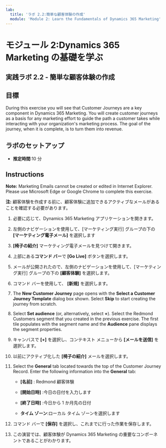 ```yaml
---
lab:
  title: 'ラボ 2.2:簡単な顧客体験の作成'
  module: 'Module 2: Learn the Fundamentals of Dynamics 365 Marketing'
---
```


<a name="module-2-learn-the-fundamentals-of-dynamics-365-marketing"></a>モジュール 2:Dynamics 365 Marketing の基礎を学ぶ
========================

## <a name="practice-lab-22---create-a-simple-customer-journey"></a>実践ラボ 2.2 - 簡単な顧客体験の作成

## <a name="objectives"></a>目標

During this exercise you will see that Customer Journeys are a key component in Dynamics 365 Marketing. You will create customer journeys as a basis for any marketing effort to guide the path a customer takes while interacting with your organization's marketing process. The goal of the journey, when it is complete, is to turn them into revenue.

## <a name="lab-setup"></a>ラボのセットアップ

  - **推定時間**:10 分

## <a name="instructions"></a>Instructions

<bpt id="p1">**</bpt>Note:<ept id="p1">**</ept> Marketing Emails cannot be created or edited in Internet Explorer. Please use Microsoft Edge or Google Chrome to complete this exercise.

**注:**  顧客体験を作成する前に、顧客体験に追加できるアクティブなメールがあることを確認する必要があります。 

1. 必要に応じて、Dynamics 365 Marketing アプリケーションを開きます。 

2. 左側のナビゲーションを使用して、[マーケティング実行] グループの下の **[マーケティング電子メール]** を選択します

3. **[椅子の紹介]** マーケティング電子メールを見つけて開きます。  

4. 上部にある**コマンド バー**で **[Go Live]** ボタンを選択します。 

5. メールが公開されたので、左側のナビゲーションを使用して、[マーケティング実行] グループの下の **[顧客体験]** を選択します。

6. コマンド バーを使用して、 **[新規]** を選択します。

7. The <bpt id="p1">**</bpt>New Customer Journey<ept id="p1">**</ept> page opens with the <bpt id="p2">**</bpt>Select a Customer Journey Template<ept id="p2">**</ept> dialog box shown. Select <bpt id="p1">**</bpt>Skip<ept id="p1">**</ept> to start creating the journey from scratch.

8. Select <bpt id="p1">**</bpt>Set audience<ept id="p1">**</ept> (or, alternatively, select <bpt id="p2">**</bpt><ph id="ph1">+</ph><ept id="p2">**</ept>). Select the Redmond Customers segment that you created in the previous exercise. The first tile populates with the segment name and the <bpt id="p1">**</bpt>Audience<ept id="p1">**</ept> pane displays the segment properties.

9. キャンバスで **[+]** を選択し、コンテキスト メニューから **[メールを送信]** を選択します。

10. 以前にアクティブ化した **[椅子の紹介]** メールを選択します。 

11. Select the <bpt id="p1">**</bpt>General<ept id="p1">**</ept> tab located towards the top of the Customer Journey Record. Enter the following information into the <bpt id="p1">**</bpt>General<ept id="p1">**</ept> tab:

    - **[名前]** : Redmond 顧客体験

    - **[開始日時]** :今日の日付を入力します

    - **[終了日時]** :今日から 1 か月先の日付

    - **タイム ゾーン**:ローカル タイム ゾーンを選択します 

12. コマンド バーで **[保存]** を選択し、これまでに行った作業を保存します。

13. この演習では、顧客体験が Dynamics 365 Marketing の重要なコンポーネントであることがわかります。
